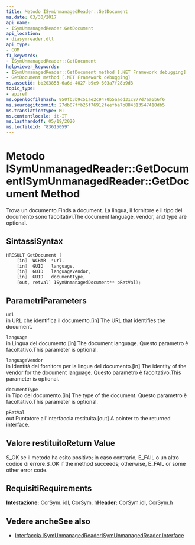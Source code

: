 ```yaml
---
title: Metodo ISymUnmanagedReader::GetDocument
ms.date: 03/30/2017
api_name:
- ISymUnmanagedReader.GetDocument
api_location:
- diasymreader.dll
api_type:
- COM
f1_keywords:
- ISymUnmanagedReader::GetDocument
helpviewer_keywords:
- ISymUnmanagedReader::GetDocument method [.NET Framework debugging]
- GetDocument method [.NET Framework debugging]
ms.assetid: bb203853-6a6d-4027-b9e9-603a7f28b9d3
topic_type:
- apiref
ms.openlocfilehash: 950fb3b9c51ae2c9470b5aadd31c877d7aa6b6f6
ms.sourcegitcommit: 27db07ffb26f76912feefba7b884313547410db5
ms.translationtype: MT
ms.contentlocale: it-IT
ms.lasthandoff: 05/19/2020
ms.locfileid: "83615059"
---
```

# <a name="isymunmanagedreadergetdocument-method"></a><span data-ttu-id="4a9cc-102">Metodo ISymUnmanagedReader::GetDocument</span><span class="sxs-lookup"><span data-stu-id="4a9cc-102">ISymUnmanagedReader::GetDocument Method</span></span>
<span data-ttu-id="4a9cc-103">Trova un documento.</span><span class="sxs-lookup"><span data-stu-id="4a9cc-103">Finds a document.</span></span> <span data-ttu-id="4a9cc-104">La lingua, il fornitore e il tipo del documento sono facoltativi.</span><span class="sxs-lookup"><span data-stu-id="4a9cc-104">The document language, vendor, and type are optional.</span></span>  
  
## <a name="syntax"></a><span data-ttu-id="4a9cc-105">Sintassi</span><span class="sxs-lookup"><span data-stu-id="4a9cc-105">Syntax</span></span>  
  
```cpp  
HRESULT GetDocument (  
    [in]  WCHAR  *url,  
    [in]  GUID   language,  
    [in]  GUID   languageVendor,  
    [in]  GUID   documentType,  
    [out, retval] ISymUnmanagedDocument** pRetVal);  
```  
  
## <a name="parameters"></a><span data-ttu-id="4a9cc-106">Parametri</span><span class="sxs-lookup"><span data-stu-id="4a9cc-106">Parameters</span></span>  
 `url`  
 <span data-ttu-id="4a9cc-107">in URL che identifica il documento.</span><span class="sxs-lookup"><span data-stu-id="4a9cc-107">[in] The URL that identifies the document.</span></span>  
  
 `language`  
 <span data-ttu-id="4a9cc-108">in Lingua del documento.</span><span class="sxs-lookup"><span data-stu-id="4a9cc-108">[in] The document language.</span></span> <span data-ttu-id="4a9cc-109">Questo parametro è facoltativo.</span><span class="sxs-lookup"><span data-stu-id="4a9cc-109">This parameter is optional.</span></span>  
  
 `languageVendor`  
 <span data-ttu-id="4a9cc-110">in Identità del fornitore per la lingua del documento.</span><span class="sxs-lookup"><span data-stu-id="4a9cc-110">[in] The identity of the vendor for the document language.</span></span> <span data-ttu-id="4a9cc-111">Questo parametro è facoltativo.</span><span class="sxs-lookup"><span data-stu-id="4a9cc-111">This parameter is optional.</span></span>  
  
 `documentType`  
 <span data-ttu-id="4a9cc-112">in Tipo del documento.</span><span class="sxs-lookup"><span data-stu-id="4a9cc-112">[in] The type of the document.</span></span> <span data-ttu-id="4a9cc-113">Questo parametro è facoltativo.</span><span class="sxs-lookup"><span data-stu-id="4a9cc-113">This parameter is optional.</span></span>  
  
 `pRetVal`  
 <span data-ttu-id="4a9cc-114">out Puntatore all'interfaccia restituita.</span><span class="sxs-lookup"><span data-stu-id="4a9cc-114">[out] A pointer to the returned interface.</span></span>  
  
## <a name="return-value"></a><span data-ttu-id="4a9cc-115">Valore restituito</span><span class="sxs-lookup"><span data-stu-id="4a9cc-115">Return Value</span></span>  
 <span data-ttu-id="4a9cc-116">S_OK se il metodo ha esito positivo; in caso contrario, E_FAIL o un altro codice di errore.</span><span class="sxs-lookup"><span data-stu-id="4a9cc-116">S_OK if the method succeeds; otherwise, E_FAIL or some other error code.</span></span>  
  
## <a name="requirements"></a><span data-ttu-id="4a9cc-117">Requisiti</span><span class="sxs-lookup"><span data-stu-id="4a9cc-117">Requirements</span></span>  
 <span data-ttu-id="4a9cc-118">**Intestazione:** CorSym. idl, CorSym. h</span><span class="sxs-lookup"><span data-stu-id="4a9cc-118">**Header:** CorSym.idl, CorSym.h</span></span>  
  
## <a name="see-also"></a><span data-ttu-id="4a9cc-119">Vedere anche</span><span class="sxs-lookup"><span data-stu-id="4a9cc-119">See also</span></span>

- [<span data-ttu-id="4a9cc-120">Interfaccia ISymUnmanagedReader</span><span class="sxs-lookup"><span data-stu-id="4a9cc-120">ISymUnmanagedReader Interface</span></span>](isymunmanagedreader-interface.md)
